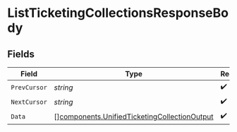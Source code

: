 # ListTicketingCollectionsResponseBody


## Fields

| Field                                                                                                        | Type                                                                                                         | Required                                                                                                     | Description                                                                                                  |
| ------------------------------------------------------------------------------------------------------------ | ------------------------------------------------------------------------------------------------------------ | ------------------------------------------------------------------------------------------------------------ | ------------------------------------------------------------------------------------------------------------ |
| `PrevCursor`                                                                                                 | *string*                                                                                                     | :heavy_check_mark:                                                                                           | N/A                                                                                                          |
| `NextCursor`                                                                                                 | *string*                                                                                                     | :heavy_check_mark:                                                                                           | N/A                                                                                                          |
| `Data`                                                                                                       | [][components.UnifiedTicketingCollectionOutput](../../models/components/unifiedticketingcollectionoutput.md) | :heavy_check_mark:                                                                                           | N/A                                                                                                          |